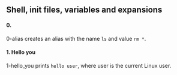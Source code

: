 ## Shell, init files, variables and expansions

#### 0. <o>
0-alias creates an alias with the name `ls` and value `rm *`.

#### 1. Hello you
1-hello_you prints `hello user`, where user is the current Linux user.
